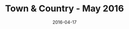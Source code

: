 ---
title: Town & Country - May 2016
date: 2016-04-17
summary_markdown: |
  Assael Forever Bangles featured in Town & Country, May 2016. The Forever Bangles are available Exclusively at Neiman Marcus. Japanese Akoya Pearl Bangles, with or without pave diamonds. ​​
featured_image: 2016-04-17.jpg
---